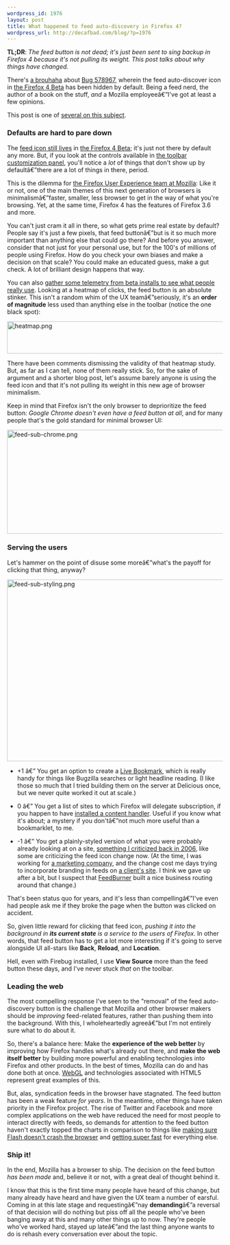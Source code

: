 ```yaml
--- 
wordpress_id: 1976
layout: post
title: What happened to feed auto-discovery in Firefox 4?
wordpress_url: http://decafbad.com/blog/?p=1976
---
```

**TL;DR**: <em>The feed button is not dead; it's just been sent to sing backup in Firefox 4 because it's not pulling its weight. This post talks about why things have changed.</em>

There's [a brouhaha](http://camendesign.com/rss_a_reply) about [Bug 578967](https://bugzilla.mozilla.org/show_bug.cgi?id=578967), wherein the feed auto-discover icon in [the Firefox 4 Beta](http://www.mozilla.com/en-US/firefox/beta/) has been hidden by default. Being a feed nerd, the author of a book on the stuff, *and* a Mozilla employeeâ€”I've got at least a few opinions.

This post is one of [several on this subject](http://decafbad.com/blog/tag/bug578967).

### Defaults are hard to pare down

The [feed icon still lives](http://decafbad.com/blog/2011/01/15/how-to-use-feed-auto-discovery-in-firefox-4) in [the Firefox 4 Beta](http://www.mozilla.com/en-US/firefox/beta/); it's just not there by default any more. But, if you look at the controls available in [the toolbar customization panel](http://decafbad.com/blog/wp-content/uploads/2011/01/feed-sub-01.png), you'll notice a *lot* of things that don't show up by defaultâ€”there are a lot of things in there, period.

This is the dilemma for [the Firefox User Experience team at Mozilla](http://planet.firefox.com/ux/): Like it or not, one of the main themes of this next generation of browsers is minimalismâ€”faster, smaller, less browser to get in the way of what you're browsing. Yet, at the same time, Firefox 4 has the features of Firefox 3.6 and more.

You can't just cram it all in there, so what gets prime real estate by default? People say it's just a few pixels, that feed buttonâ€”but is it so much more important than anything else that could go there? And before you answer, consider that not just for your personal use, but for the 100's of millions of people using Firefox. How do you check your own biases and make a decision on that scale? You could make an educated guess, make a gut check. A lot of brilliant design happens that way.

You can also [gather some telemetry from beta installs to see what people really use](https://heatmap.mozillalabs.com/). Looking at a heatmap of clicks, the feed button is an absolute stinker. This isn't a random whim of the UX teamâ€”seriously, it's an **order of magnitude** less used than anything else in the toolbar (notice the one black spot):

[<img src="http://decafbad.com/blog/wp-content/uploads/2011/01/heatmap.png" alt="heatmap.png" border="0" width="600" height="75" />](https://heatmap.mozillalabs.com/)

There have been comments dismissing the validity of that heatmap study. But, as far as I can tell, none of them really stick. So, for the sake of argument and a shorter blog post, let's assume barely anyone is using the feed icon and that it's not pulling its weight in this new age of browser minimalism.

Keep in mind that Firefox isn't the only browser to deprioritize the feed button: *Google Chrome doesn't even have a feed button at all*, and for many people that's the gold standard for minimal browser UI:

<img src="http://decafbad.com/blog/wp-content/uploads/2011/01/feed-sub-chrome.png" alt="feed-sub-chrome.png" border="0" width="600" height="242" />

<a name="serving"></a>
### Serving the users

Let's hammer on the point of disuse some moreâ€”what's the payoff for clicking that thing, anyway?

<img src="http://decafbad.com/blog/wp-content/uploads/2011/01/feed-sub-styling.png" alt="feed-sub-styling.png" border="0" width="600" height="424" />

* +1 â€” You get an option to create a [Live Bookmark](http://www.mozilla.com/en-US/firefox/livebookmarks.html), which is really handy for things like Bugzilla searches or light headline reading. (I like those so much that I tried building them on the server at Delicious once, but we never quite worked it out at scale.)

* 0 â€” You get a list of sites to which Firefox will delegate subscription, if you happen to have [installed a content handler](https://developer.mozilla.org/En/DOM:window.navigator.registerContentHandler). Useful if you know what it's about; a mystery if you don'tâ€”not much more useful than a bookmarklet, to me.

* -1 â€” You get a plainly-styled version of what you were probably already looking at on a site, [something I criticized back in 2006](http://decafbad.com/blog/2006/11/02/firefox-20-breaks-client-side-xsl-for-rss-and-atom-feeds), like some are criticizing the feed icon change now.  (At the time, I was working for [a marketing company](http://organic.com), and the change cost me days trying to incorporate branding in feeds on [a client's site](http://www.jeep.com/en/autoshow/feeds/jeep-all.xml). I think we gave up after a bit, but I suspect that [FeedBurner](http://feedburner.com) built a nice business routing around that change.)

That's been status quo for years, and it's less than compellingâ€”I've even had people ask me if they broke the page when the button was clicked on accident.

So, given little reward for clicking that feed icon, *pushing it into the background in **its current state** is a service to the users of Firefox*. In other words, that feed button has to get a lot more interesting if it's going to serve alongside UI all-stars like **Back**, **Reload**, and **Location**. 

Hell, even with Firebug installed, I use **View Source** more than the feed button these days, and I've never stuck *that* on the toolbar.

### Leading the web

The most compelling response I've seen to the "removal" of the feed auto-discovery button is the challenge that Mozilla and other browser makers should be *improving* feed-related features, rather than pushing them into the background. With this, I wholeheartedly agreeâ€”but I'm not entirely sure what to do about it.

So, there's a balance here: Make the **experience of the web better** by improving how Firefox handles what's already out there, and **make the web itself better** by building more powerful and enabling technologies into Firefox and other products. In the best of times, Mozilla can do and has done both at once. [WebGL](http://en.wikipedia.org/wiki/WebGL) and technologies associated with HTML5 represent great examples of this.

But, alas, syndication feeds in the browser have stagnated. The feed button has been a weak feature *for years*. In the meantime, other things have taken priority in the Firefox project. The rise of Twitter and Facebook and more complex applications on the web have reduced the need for most people to interact directly with feeds, so demands for attention to the feed button haven't exactly topped the charts in comparison to things like [making sure Flash doesn't crash the browser](https://support.mozilla.com/en-US/kb/The%20Adobe%20Flash%20plugin%20has%20crashed) and [getting super fast](http://arewefastyet.com/) for everything else. 

### Ship it!

In the end, Mozilla has a browser to ship. The decision on the feed button *has been made* and, believe it or not, with a great deal of thought behind it. 

I know that this is the first time many people have heard of this change, but many already have heard and have given the UX team a number of earsful. Coming in at this late stage and requestingâ€”nay **demanding**â€”a reversal of that decision will do nothing but piss off all the people who've been banging away at this and many other things up to now. They're people who've worked hard, stayed up lateâ€”and the last thing anyone wants to do is rehash every conversation ever about the topic.
